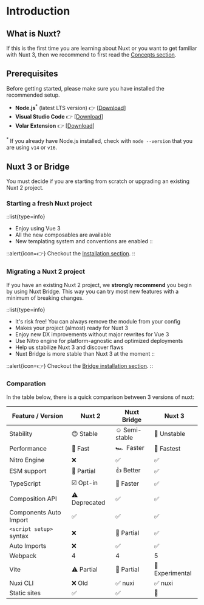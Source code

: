 # Introduction

## What is Nuxt?

If this is the first time you are learning about Nuxt or you want to get familiar with Nuxt 3, then we recommend to first read the [Concepts section](/concepts).

## Prerequisites

Before getting started, please make sure you have installed the recommended setup.

* **Node.js**<sup>*</sup> (latest LTS version) 👉 [[Download](https://nodejs.org/en/download/)]
* **Visual Studio Code** 👉 [[Download](https://code.visualstudio.com/)]
* **Volar Extension** 👉 [[Download](https://marketplace.visualstudio.com/items?itemName=johnsoncodehk.volar)]

<sup>*</sup> If you already have Node.js installed, check with `node --version` that you are using `v14` or `v16`.

## Nuxt 3 or Bridge

You must decide if you are starting from scratch or upgrading an existing Nuxt 2 project.

### Starting a fresh Nuxt project

::list{type=info}
- Enjoy using Vue 3
- All the new composables are available
- New templating system and conventions are enabled
::

::alert{icon=👉}
Checkout the [Installation section](/getting-started/installation).
::

### Migrating a Nuxt 2 project

If you have an existing Nuxt 2 project, we **strongly recommend** you begin by using Nuxt Bridge. This way you can try most new features with a minimum of breaking changes.

::list{type=info}
- It's risk free! You can always remove the module from your config
- Makes your project (almost) ready for Nuxt 3
- Enjoy new DX improvements without major rewrites for Vue 3
- Use Nitro engine for platform-agnostic and optimized deployments
- Help us stabilize Nuxt 3 and discover flaws
- Nuxt Bridge is more stable than Nuxt 3 at the moment
::

::alert{icon=👉}
Checkout the [Bridge installation section](/getting-started/bridge).
::

### ‍Comparation

In the table below, there is a quick comparison between 3 versions of nuxt:

Feature / Version        | Nuxt 2          | Nuxt Bridge      | Nuxt 3
-------------------------|-----------------|------------------|---------
Stability                | 😊 Stable      | ☺️ Semi-stable   | 😬 Unstable
Performance              | 🐎 Fast      | 🏎 &nbsp;Faster     | 🚀 Fastest
Nitro Engine             | ❌             | ✅               | ✅
ESM support              | 🌙 Partial     | 👍 Better        | ✅
TypeScript               | ☑️ Opt-in      | 🚧 Faster        | ✅
Composition API          | ⚠️ Deprecated  | ✅               | ✅
Components Auto Import   | ✅             | ✅               | ✅
`<script setup>` syntax  | ❌             | 🚧 Partial       | ✅
Auto Imports             | ❌             | ✅               | ✅
Webpack                  | 4              | 4                | 5
Vite                     | ⚠️ Partial     | 🚧 Partial       | 🚧 Experimental
Nuxi CLI                 | ❌ Old         | ✅  nuxi         | ✅ nuxi
Static sites             | ✅             | ✅               | 🚧
